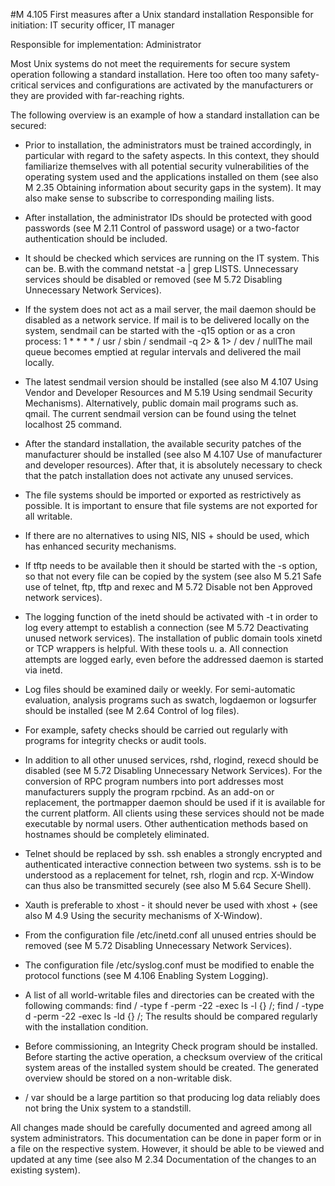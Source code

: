 #M 4.105 First measures after a Unix standard installation
Responsible for initiation: IT security officer, IT manager

Responsible for implementation: Administrator

Most Unix systems do not meet the requirements for secure system operation following a standard installation. Here too often too many safety-critical services and configurations are activated by the manufacturers or they are provided with far-reaching rights.

The following overview is an example of how a standard installation can be secured:

* Prior to installation, the administrators must be trained accordingly, in particular with regard to the safety aspects. In this context, they should familiarize themselves with all potential security vulnerabilities of the operating system used and the applications installed on them (see also M 2.35 Obtaining information about security gaps in the system). It may also make sense to subscribe to corresponding mailing lists.
* After installation, the administrator IDs should be protected with good passwords (see M 2.11 Control of password usage) or a two-factor authentication should be included.
* It should be checked which services are running on the IT system. This can be. B.with the command netstat -a | grep LISTS. Unnecessary services should be disabled or removed (see M 5.72 Disabling Unnecessary Network Services).
* If the system does not act as a mail server, the mail daemon should be disabled as a network service. If mail is to be delivered locally on the system, sendmail can be started with the -q15 option or as a cron process: 1 * * * * / usr / sbin / sendmail -q 2> & 1> / dev / nullThe mail queue becomes emptied at regular intervals and delivered the mail locally.


* The latest sendmail version should be installed (see also M 4.107 Using Vendor and Developer Resources and M 5.19 Using sendmail Security Mechanisms). Alternatively, public domain mail programs such as. qmail. The current sendmail version can be found using the telnet localhost 25 command.
* After the standard installation, the available security patches of the manufacturer should be installed (see also M 4.107 Use of manufacturer and developer resources). After that, it is absolutely necessary to check that the patch installation does not activate any unused services.
* The file systems should be imported or exported as restrictively as possible. It is important to ensure that file systems are not exported for all writable.
* If there are no alternatives to using NIS, NIS + should be used, which has enhanced security mechanisms.
* If tftp needs to be available then it should be started with the -s option, so that not every file can be copied by the system (see also M 5.21 Safe use of telnet, ftp, tftp and rexec and M 5.72 Disable not ben Approved network services).
* The logging function of the inetd should be activated with -t in order to log every attempt to establish a connection (see M 5.72 Deactivating unused network services). The installation of public domain tools xinetd or TCP wrappers is helpful. With these tools u. a. All connection attempts are logged early, even before the addressed daemon is started via inetd.
* Log files should be examined daily or weekly. For semi-automatic evaluation, analysis programs such as swatch, logdaemon or logsurfer should be installed (see M 2.64 Control of log files).
* For example, safety checks should be carried out regularly with programs for integrity checks or audit tools.
* In addition to all other unused services, rshd, rlogind, rexecd should be disabled (see M 5.72 Disabling Unnecessary Network Services). For the conversion of RPC program numbers into port addresses most manufacturers supply the program rpcbind. As an add-on or replacement, the portmapper daemon should be used if it is available for the current platform. All clients using these services should not be made executable by normal users. Other authentication methods based on hostnames should be completely eliminated.
* Telnet should be replaced by ssh. ssh enables a strongly encrypted and authenticated interactive connection between two systems. ssh is to be understood as a replacement for telnet, rsh, rlogin and rcp. X-Window can thus also be transmitted securely (see also M 5.64 Secure Shell).
* Xauth is preferable to xhost - it should never be used with xhost + (see also M 4.9 Using the security mechanisms of X-Window).
* From the configuration file /etc/inetd.conf all unused entries should be removed (see M 5.72 Disabling Unnecessary Network Services).
* The configuration file /etc/syslog.conf must be modified to enable the protocol functions (see M 4.106 Enabling System Logging).
* A list of all world-writable files and directories can be created with the following commands: find / -type f -perm -22 -exec ls -l {} /; find / -type d -perm -22 -exec ls -ld {} /; The results should be compared regularly with the installation condition.


* Before commissioning, an Integrity Check program should be installed. Before starting the active operation, a checksum overview of the critical system areas of the installed system should be created. The generated overview should be stored on a non-writable disk.
* / var should be a large partition so that producing log data reliably does not bring the Unix system to a standstill.


All changes made should be carefully documented and agreed among all system administrators. This documentation can be done in paper form or in a file on the respective system. However, it should be able to be viewed and updated at any time (see also M 2.34 Documentation of the changes to an existing system).



